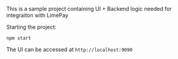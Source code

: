 This is a sample project containing UI + Backend logic needed for integraiton with LimePay

Starting the project:

```
npm start
```

The UI can be accessed at `http://localhost:9090`

